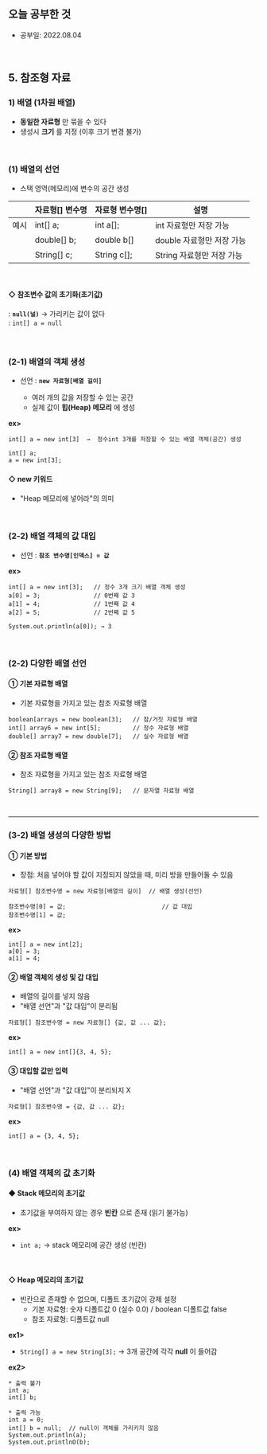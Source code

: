 ## 오늘 공부한 것
   * 공부일: 2022.08.04
<br>

## 5. 참조형 자료   
### 1) 배열 (1차원 배열)   
* __동일한 자료형__ 만 묶을 수 있다
* 생성시 __크기__ 를 지정 (이후 크기 변경 불가)   
<br>

### (1) 배열의 선언   
* 스택 영역(메모리)에 변수의 공간 생성   

|  | 자료형[] 변수명 | 자료형 변수명[] | 설명 |
| --- | --- | --- | --- |
| 예시 | int[] a; | int a[]; | int 자료형만 저장 가능 |
|  | double[] b; | double b[] | double 자료형만 저장 가능 |
|  | String[] c; | String c[]; | String 자료형만 저장 가능 |
<br>

#### ◇ 참조변수 값의 초기화(초기값)   
: __```null(널)```__ → 가리키는 값이 없다   
: ```int[] a = null```   
<br>
<br>

### (2-1) 배열의 객체 생성   
* 선언 : __```new 자료형[배열 길이]```__   

    * 여러 개의 값을 저장할 수 있는 공간   
    * 실제 값이 __힙(Heap) 메모리__ 에 생성   

__ex>__   
```
int[] a = new int[3]  →  정수int 3개를 저장할 수 있는 배열 객체(공간) 생성

int[] a;
a = new int[3];
```

#### ◇ new 키워드   
* "Heap 메모리에 넣어라"의 의미   
<br>

### (2-2) 배열 객체의 값 대입   
* 선언 : __```참조 변수명[인덱스] = 값```__   

__ex>__   
```
int[] a = new int[3];   // 정수 3개 크기 배열 객체 생성
a[0] = 3;               // 0번째 값 3
a[1] = 4;               // 1번째 값 4
a[2] = 5;               // 2번째 값 5

System.out.println(a[0]); → 3
```
<br>

### (2-2) 다양한 배열 선언   
#### ① 기본 자료형 배열
* 기본 자료형을 가지고 있는 참조 자료형 배열

```
boolean[arrays = new boolean[3];   // 참/거짓 자료형 배열
int[] array6 = new int[5];         // 정수 자료형 배열
double[] array7 = new double[7];   // 실수 자료형 배열
```

#### ② 참조 자료형 배열
* 참조 자료형을 가지고 있는 참조 자료형 배열

```
String[] array8 = new String[9];   // 문자열 자료형 배열
```
<br>
<hr>

### (3-2) 배열 생성의 다양한 방법   
#### ① 기본 방법
* 장점: 처음 넣어야 할 값이 지정되지 않았을 때, 미리 방을 만들어둘 수 있음
```
자료형[] 참조변수명 = new 자료형[배열의 길이]  // 배열 생성(선언)

참조변수명[0] = 값;                           // 값 대입
참조변수명[1] = 값;
```

__ex>__
```
int[] a = new int[2];
a[0] = 3;
a[1] = 4;
```

#### ②  배열 객체의 생성 및 갑 대입
* 배열의 길이를 넣지 않음
* "배열 선언"과 "값 대입"이 분리됨
```
자료형[] 참조변수명 = new 자료형[] {값, 값 ... 값};
```

__ex>__   
```
int[] a = new int[]{3, 4, 5};
```

#### ③ 대입할 값만 입력   
* "배열 선언"과 "값 대입"이 분리되지 X
```
자료형[] 참조변수명 = {값, 값 ... 값};
```

__ex>__   
```
int[] a = {3, 4, 5};
```
<br>

### (4) 배열 객체의 값 초기화   
#### ◆ Stack 메모리의 초기값
* 초기값을 부여하지 않는 경우 __빈칸__ 으로 존재 (읽기 불가능)   

__ex>__   
* ```int a;``` → stack 메모리에 공간 생성 (빈칸)   
<br>

#### ◇ Heap 메모리의 초기값   
* 빈칸으로 존재할 수 없으며, 디폴트 초기값이 강제 설정   
   * 기본 자료형: 숫자 디폴트값 0 (실수 0.0) / boolean 디폴트값 false
   * 참조 자료형: 디폴트값 null

__ex1>__   
* ```String[] a = new String[3];``` → 3개 공간에 각각 __null__ 이 들어감

__ex2>__   
```
* 출력 불가
int a;
int[] b;

* 출력 가능
int a = 0;
int[] b = null;  // null이 객체를 가리키지 않음
System.out.println(a);
System.out.printlnO(b);
```

